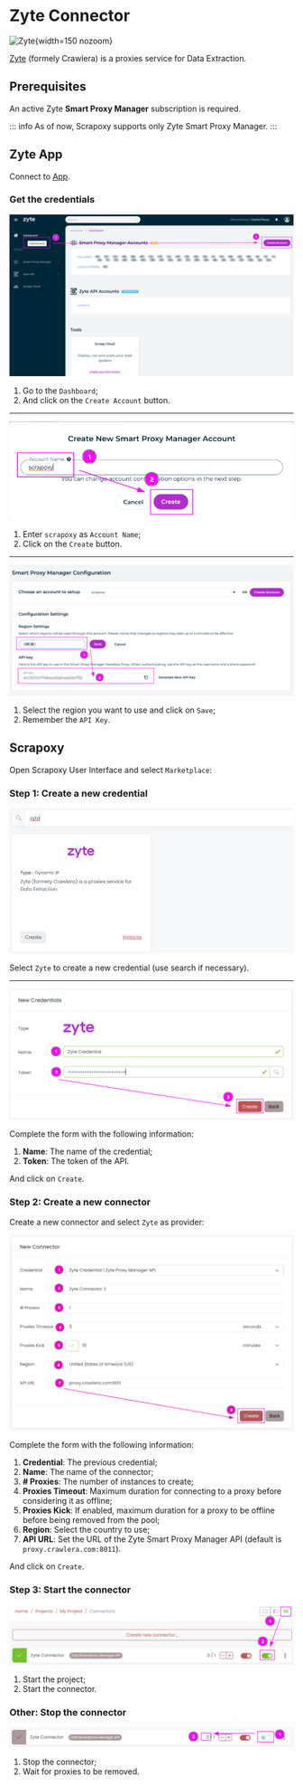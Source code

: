 # Zyte Connector

![Zyte](/assets/images/zyte.svg){width=150 nozoom}

[Zyte](https://zyte.com) (formely Crawlera) is a proxies service for Data Extraction.


## Prerequisites

An active Zyte **Smart Proxy Manager** subscription is required.

::: info
As of now, Scrapoxy supports only Zyte Smart Proxy Manager.
:::


## Zyte App

Connect to [App](https://app.zyte.com).


### Get the credentials

![Zyte Account Select](zyte_account_select.png)

1. Go to the `Dashboard`;
2. And click on the `Create Account` button.

---

![Zyte Account Create](zyte_account_create.png)

1. Enter `scrapoxy` as `Account Name`;
2. Click on the `Create` button.

---

![Zyte Account Token](zyte_account_token.png)

1. Select the region you want to use and click on `Save`;
2. Remember the `API Key`.


## Scrapoxy

Open Scrapoxy User Interface and select `Marketplace`:


### Step 1: Create a new credential

![Credential Select](spx_credential_select.png)

Select `Zyte` to create a new credential (use search if necessary).

---

![Credential Form](spx_credential_create.png)

Complete the form with the following information:
1. **Name**: The name of the credential;
2. **Token**: The token of the API.

And click on `Create`.


### Step 2: Create a new connector

Create a new connector and select `Zyte` as provider:

![Connector Create](spx_connector_create.png)

Complete the form with the following information:
1. **Credential**: The previous credential;
2. **Name**: The name of the connector;
3. **# Proxies**: The number of instances to create;
4. **Proxies Timeout**: Maximum duration for connecting to a proxy before considering it as offline;
5. **Proxies Kick**: If enabled, maximum duration for a proxy to be offline before being removed from the pool;
6. **Region**: Select the country to use;
7. **API URL**: Set the URL of the Zyte Smart Proxy Manager API (default is `proxy.crawlera.com:8011`).

And click on `Create`.


### Step 3: Start the connector

![Connector Start](spx_connector_start.png)

1. Start the project;
2. Start the connector.


### Other: Stop the connector

![Connector Stop](spx_connector_stop.png)

1. Stop the connector;
2. Wait for proxies to be removed.
